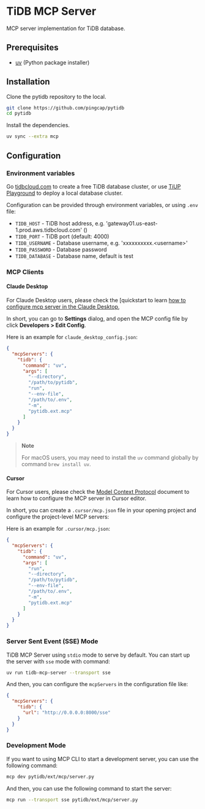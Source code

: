 # TiDB MCP Server

MCP server implementation for TiDB database.

## Prerequisites

- [uv](https://docs.astral.sh/uv/getting-started/installation/) (Python package installer)

## Installation

Clone the pytidb repository to the local.

```bash
git clone https://github.com/pingcap/pytidb
cd pytidb
```

Install the dependencies.

```bash
uv sync --extra mcp
```

## Configuration

### Environment variables

Go [tidbcloud.com](https://tidbcloud.com) to create a free TiDB database cluster, or use [TiUP Playground](https://docs.pingcap.com/tidb/stable/quick-start-with-tidb/#deploy-a-local-test-cluster) to deploy a local database cluster.

Configuration can be provided through environment variables, or using `.env` file:

- `TIDB_HOST` - TiDB host address, e.g. 'gateway01.us-east-1.prod.aws.tidbcloud.com' ()
- `TIDB_PORT` - TiDB port (default: 4000)
- `TIDB_USERNAME` - Database username, e.g.  'xxxxxxxxxx.\<username\>'
- `TIDB_PASSWORD` - Database password
- `TIDB_DATABASE` - Database name, default is test

### MCP Clients 

#### Claude Desktop

For Claude Desktop users, please check the [quickstart to learn [how to configure mcp server in the Claude Desktop](https://modelcontextprotocol.io/quickstart/user),

In short, you can go to **Settings** dialog, and open the MCP config file by click **Developers > Edit Config**.

Here is an example for `claude_desktop_config.json`:

```json
{
  "mcpServers": {
    "tidb": {
      "command": "uv",
      "args": [
        "--directory",
        "/path/to/pytidb",
        "run",
        "--env-file",
        "/path/to/.env",
        "-m",
        "pytidb.ext.mcp"
      ]
    }
  }
}
```

> **Note**
>
> For macOS users, you may need to install the `uv` command globally by command `brew install uv`.

#### Cursor

For Cursor users, please check the [Model Context Protocol](https://docs.cursor.com/context/model-context-protocol#configuring-mcp-servers) document to learn how to configure the MCP server in Cursor editor.

In short, you can create a `.cursor/mcp.json` file in your opening project and configure the project-level MCP servers:

Here is an example for `.cursor/mcp.json`:

```json
{
  "mcpServers": {
    "tidb": {
      "command": "uv",
      "args": [
        "run",
        "--directory",
        "/path/to/pytidb",
        "--env-file",
        "/path/to/.env",
        "-m",
        "pytidb.ext.mcp"
      ]
    }
  }
}
```

### Server Sent Event (SSE) Mode

TiDB MCP Server using `stdio` mode to serve by default. You can start up the server with `sse` mode with command:

```bash
uv run tidb-mcp-server --transport sse
```

And then, you can configure the `mcpServers` in the configuration file like:

```json
{
  "mcpServers": {
    "tidb": {
      "url": "http://0.0.0.0:8000/sse"
    }
  }
}
```

### Development Mode

If you want to using MCP CLI to start a development server, you can use the following command:

```bash
mcp dev pytidb/ext/mcp/server.py
```

And then, you can use the following command to start the server:

```bash
mcp run --transport sse pytidb/ext/mcp/server.py
```